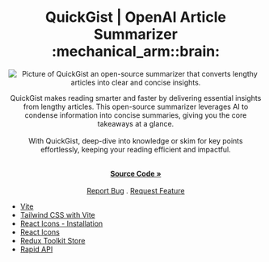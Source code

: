 <a id="readme-top"></a>

<h1 align="center">QuickGist | OpenAI Article Summarizer :mechanical_arm::brain:</h1> 

<div align="center">

<img src="../QuickGist/src/assets/QuickGist.png" alt="Picture of QuickGist an open-source summarizer that converts lengthy articles into clear and concise insights.">

<p align="center">QuickGist makes reading smarter and faster by delivering essential insights from lengthy articles. This open-source summarizer leverages AI to condense information into concise summaries, giving you the core takeaways at a glance.
<br/>
<br/>
With QuickGist, deep-dive into knowledge or skim for key points effortlessly, keeping your reading efficient and impactful.
<br />
<br />

<a href="https://github.com/AmberForrester/QuickGist"><strong>Source Code »</strong></a>
<br />
<br />
<a href="">Report Bug</a>
.
<a href="">Request Feature</a>
</p>
</div>
















* [Vite](https://vite.dev/guide/)
* [Tailwind CSS with Vite](https://tailwindcss.com/docs/guides/vite)
* [React Icons - Installation ](https://www.npmjs.com/package/react-icons)
* [React Icons](https://react-icons.github.io/react-icons/)
* [Redux Toolkit Store](https://redux-toolkit.js.org/api/configureStore)
* [Rapid API](https://rapidapi.com/)
